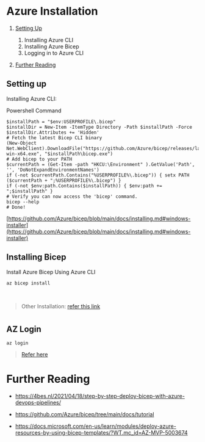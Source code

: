 # Azure Installation

1. [Setting Up](#setting_up)
    1. Installing Azure CLI
    2. Installing Azure Bicep
    3. Logging in to Azure CLI

2. [Further Reading](#further_reading)


## Setting up
Installing Azure CLI:

Powershell Command
```# Create the install folder
$installPath = "$env:USERPROFILE\.bicep"
$installDir = New-Item -ItemType Directory -Path $installPath -Force
$installDir.Attributes += 'Hidden'
# Fetch the latest Bicep CLI binary
(New-Object Net.WebClient).DownloadFile("https://github.com/Azure/bicep/releases/latest/download/bicep-win-x64.exe", "$installPath\bicep.exe")
# Add bicep to your PATH
$currentPath = (Get-Item -path "HKCU:\Environment" ).GetValue('Path', '', 'DoNotExpandEnvironmentNames')
if (-not $currentPath.Contains("%USERPROFILE%\.bicep")) { setx PATH ($currentPath + ";%USERPROFILE%\.bicep") }
if (-not $env:path.Contains($installPath)) { $env:path += ";$installPath" }
# Verify you can now access the 'bicep' command.
bicep --help
# Done!
```

[https://github.com/Azure/bicep/blob/main/docs/installing.md#windows-installer](https://github.com/Azure/bicep/blob/main/docs/installing.md#windows-installer)


## Installing Bicep

Install Azure Bicep Using Azure CLI
```
az bicep install
```
<br>

> Other Installation: [refer this link](https://github.com/Azure/bicep/blob/main/docs/installing.md)


<h1>


## AZ Login
```
az login
```
>[Refer here](https://docs.microsoft.com/en-us/cli/azure/authenticate-azure-cli)


# Further Reading

* https://4bes.nl/2021/04/18/step-by-step-deploy-bicep-with-azure-devops-pipelines/

* https://github.com/Azure/bicep/tree/main/docs/tutorial

* https://docs.microsoft.com/en-us/learn/modules/deploy-azure-resources-by-using-bicep-templates/?WT.mc_id=AZ-MVP-5003674